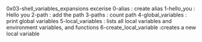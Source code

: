 0x03-shell_variables_expansions excerise
0-alias : create alias
1-hello_you : Hello you
2-path : add the path
3-paths : count path
4-global_variables : print global variables
5-local_variables : lists all local variables and environment variables, and functions
6-create_local_variable :creates a new local variable
